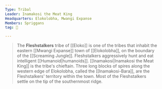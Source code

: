 ```yaml
---
Type: Tribal
Leader: Inamakosi the Meat King
Headquarters: Elokolobha, Mwangi Expanse
Members: Spriggans
tag: 👥

---
```


> The **Fleshstalkers** tribe of [[Eloko]] is one of the tribes that inhabit the eastern [[Mwangi Expanse]] town of [[Elokolobha]], on the boundary of the [[Screaming Jungle]]. Fleshstalkers aggressively hunt and eat intelligent [[Humanoid|humanoids]]. [[Inamakosi|Inamakosi the Meat King]] is the tribe's chieftain. 
> Three long blocks of spires along the western edge of Elokolobha, called the [[Inamakosi-Bara]], are the Fleshstalkers' territory within the town. Most of the Fleshstalkers settle on the tip of the southernmost ridge.







